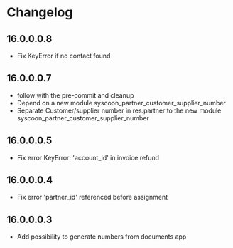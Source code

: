 # Changelog

## 16.0.0.0.8

- Fix KeyError if no contact found

## 16.0.0.0.7

- follow with the pre-commit and cleanup
- Depend on a new module syscoon_partner_customer_supplier_number
- Separate Customer/supplier number in res.partner to the new module syscoon_partner_customer_supplier_number

## 16.0.0.0.5

- Fix error KeyError: 'account_id' in invoice refund

## 16.0.0.0.4

- Fix error 'partner_id' referenced before assignment

## 16.0.0.0.3

- Add possibility to generate numbers from documents app
